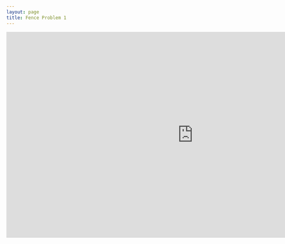 ```yaml
---
layout: page
title: Fence Problem 1
---
```


<iframe scrolling="no" src="https://tube.geogebra.org/material/iframe/id/107320/width/980/height/540/border/888888/rc/false/ai/false/sdz/false/smb/false/stb/false/stbh/true/ld/false/sri/true/at/preferhtml5" width="980px" height="540px" style="border:0px;"> </iframe>
